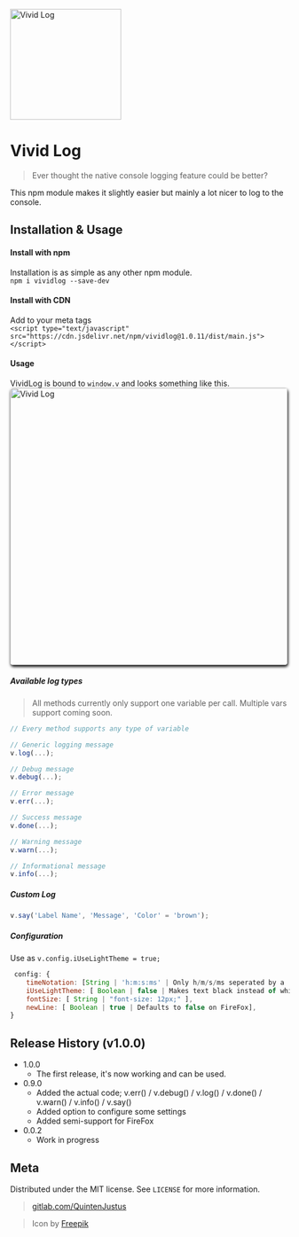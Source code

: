 <img src="https://gitlab.com/uploads/-/system/project/avatar/11976919/logs.png?width=1000"
     alt="Vivid Log" width="200" height="200"/>
# Vivid Log
> Ever thought the native console logging feature could be better?

This npm module makes it slightly easier but mainly a lot nicer to log to the console.

## Installation & Usage
#### Install with npm
Installation is as simple as any other npm module.<br>
`npm i vividlog --save-dev`<br>
#### Install with CDN
Add to your meta tags <br>
`<script type="text/javascript" src="https://cdn.jsdelivr.net/npm/vividlog@1.0.11/dist/main.js"></script>`

#### Usage
VividLog is bound to `window.v` and looks something like this.<br>
<img src="https://gitlab.com/QuintenJustus/vividlog/raw/master/assets/withconsole.png"
     alt="Vivid Log" height="500" style="border-radius:5px; box-shadow: 1px 3px 5px black"/>

##### Available log types
> All methods currently only support one variable per call. Multiple vars support coming soon.
```javascript
// Every method supports any type of variable

// Generic logging message
v.log(...);

// Debug message
v.debug(...);

// Error message
v.err(...);

// Success message
v.done(...);

// Warning message
v.warn(...);

// Informational message
v.info(...);
```
##### Custom Log
```javascript
v.say('Label Name', 'Message', 'Color' = 'brown');
```
##### Configuration
Use as `v.config.iUseLightTheme = true;`
```javascript
 config: {
    timeNotation: [String | 'h:m:s:ms' | Only h/m/s/ms seperated by a ':'],
    iUseLightTheme: [ Boolean | false | Makes text black instead of white ],
    fontSize: [ String | "font-size: 12px;" ],
    newLine: [ Boolean | true | Defaults to false on FireFox],
}
```

## Release History (v1.0.0)
* 1.0.0
    * The first release, it's now working and can be used.
* 0.9.0
    * Added the actual code; v.err() / v.debug() / v.log() / v.done() / v.warn() / v.info() / v.say()
    * Added option to configure some settings
    * Added semi-support for FireFox
* 0.0.2
    * Work in progress

## Meta

Distributed under the MIT license. See ``LICENSE`` for more information.

> [gitlab.com/QuintenJustus](https://gitlab.com/QuintenJustus)

> Icon by [Freepik](https://www.freepik.com/)

